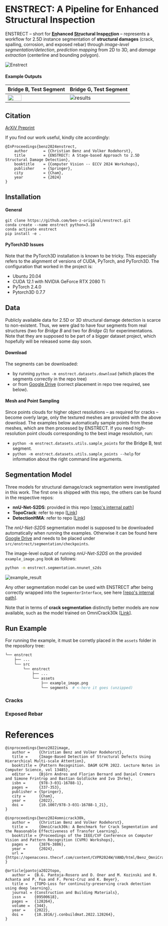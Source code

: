 # ENSTRECT: A Pipeline for Enhanced Structural Inspection

ENSTRECT – short for **<ins>En</ins>hanced <ins>Str</ins>uctural Insp<ins>ect</ins>ion** – represents a workflow for 2.5D instance segmentation of **structural damages** (crack, spalling, corrosion, and exposed rebar) through *image-level segmentation/detection*, *prediction mapping* from 2D to 3D, and *damage extraction* (centerline and bounding polygon).

![Enstrect](https://github.com/user-attachments/assets/94b79295-d3c4-4101-9441-f69dbb8a6ec2)

#### Example Outputs
| Bridge B, Test Segment | Bridge G, Test Segment |
|-|-|
| <img src="https://github.com/user-attachments/assets/cbe78604-07f1-433d-944d-72679e110816" width=49%> | ![results](https://github.com/user-attachments/assets/cbe78604-07f1-433d-944d-72679e110816) |


## Citation
[ArXiV Preprint](https://arxiv.org/abs/2401.03298)

If you find our work useful, kindly cite accordingly:
```
@InProceedings{benz2024enstrect,
    author       = {Christian Benz and Volker Rodehorst},
    title        = {ENSTRECT: A Stage-based Approach to 2.5D Structural Damage Detection},
    booktitle    = {Computer Vision -- ECCV 2024 Workshops},
    publisher    = {Springer},
    city         = {Cham},
    year         = {2024}
}
```

## Installation
#### General
```
git clone https://github.com/ben-z-original/enstrect.git
conda create --name enstrect python=3.10
conda activate enstrect
pip install -e .
```

#### PyTorch3D Issues
Note that the PyTorch3D installation is known to be tricky. This especially refers to the alignment of versions of CUDA, PyTorch, and PyTorch3D. The configuration that worked in the project is:
- Ubuntu 20.04
- CUDA 12.1 with NVIDIA GeForce RTX 2080 Ti
- PyTorch 2.4.0
- Pytorch3D 0.7.7

## Data
Publicly available data for 2.5D or 3D structural damage detection is scarce to non-existent. Thus, we were glad to have four segments from real structures (two for *Bridge B* and two for *Bridge G*) for experimentations. Note that they are supposed to be part of a bigger dataset project, which hopefully will be released some day soon.

#### Download
The segments can be downloaded:
- by running ```python -m enstrect.datasets.download``` (which places the segments correctly in the repo tree) 
- or from [Google Drive](https://drive.google.com/file/d/1QkyoZ1o9uKuxpLIlSZ-iA9jcba46oIwW/view?usp=sharing) (correct placement in repo tree required, see below).

#### Mesh and Point Sampling
Since points clouds for higher object resolutions – as required for cracks – become overly large, only the textured meshes are provided with the above download. The examples below automatically sample points from these meshes, which are then processed by ENSTRECT. If you need high-resolution point clouds corresponding to the best image resolution, run:
- ```python -m enstrect.datasets.utils.sample_points``` for the Bridge B, test segment.
- ```python -m enstrect.datasets.utils.sample_points --help``` for information about the right command line arguments.

## Segmentation Model
Three models for structural damage/crack segmentation were investigated in this work. 
The first one is shipped with this repo, the others can be found in the respective repos:
- **nnU-Net-S2DS**: provided in this repo [[repo's internal path](./src/enstrect/segmentation/nnunet_s2ds.py)]
- **TopoCrack**: refer to repo [[Link](https://github.com/eesd-epfl/topo_crack_detection)]
- **DetectionHMA**: refer to repo [[Link](https://github.com/ben-z-original/detectionhma)]

The *nnU-Net-S2DS* segmentation model is supposed to be downloaded automatically when running the examples. Otherwise it can be found here [Google Drive](https://drive.google.com/file/d/1UeXzpH76GYtZtyn2IjhDvD5Qu3u91YcC/view?usp=sharing) and needs to be placed under ```src/enstrect/segmentation/checkpoints```.

The image-level output of running *nnU-Net-S2DS* on the provided ```example_image.png``` look as follows:
```bash
python -m enstrect.segmentation.nnunet_s2ds
```
![example_result](https://github.com/user-attachments/assets/b3c5215e-62c0-4ceb-a2d5-c2a3146b4eae)


Any other segmentation model can be used with ENSTRECT after being correctly wrapped into the ```SegmenterInterface```, 
see here [[repo's internal path](./src/enstrect/segmentation/base.py)].

Note that in terms of **crack segmentation** distinctly better models are now available, such as the model trained on OmniCrack30k [[Link](https://github.com/ben-z-original/omnicrack30k)].

## Run Example
For running the example, it must be corretly placed in the ```assets``` folder in the repository tree:
``` bash
└── enstrect
    ├── ...
    └── src
        └── enstrect
            ├── ...
            └── assets
                ├── example_image.png
                └── segments  # <-here it goes (unzipped)
```

### Cracks


### Exposed Rebar

# References

```
@inproceedings{benz2022image,
   author =    {Christian Benz and Volker Rodehorst},
   title =     {Image-Based Detection of Structural Defects Using Hierarchical Multi-scale Attention},
   booktitle = {Pattern Recognition. DAGM GCPR 2022. Lecture Notes in Computer Science, vol 13485},
   editor =    {Björn Andres and Florian Bernard and Daniel Cremers and Simone Frintrop and Bastian Goldlücke and Ivo Ihrke},
   isbn =      {978-3-031-16788-1},
   pages =     {337-353},
   publisher = {Springer},
   city =      {Cham},
   year =      {2022},
   doi =       {10.1007/978-3-031-16788-1_21},
}
```
```
@inproceedings{benz2024omnicrack30k,
   author =    {Christian Benz and Volker Rodehorst},
   title =     {OmniCrack30k: A Benchmark for Crack Segmentation and the Reasonable Effectiveness of Transfer Learning},
   booktitle = {Proceedings of the IEEE/CVF Conference on Computer Vision and Pattern Recognition (CVPR) Workshops},
   pages =     {3876-3886},
   year =      {2024},
   url =       {https://openaccess.thecvf.com/content/CVPR2024W/VAND/html/Benz_OmniCrack30k_A_Benchmark_for_Crack_Segmentation_and_the_Reasonable_Effectiveness_CVPRW_2024_paper.html},
}
```
```
@article{pantoja2022topo,
   author =  {B.G. Pantoja-Rosero and D. Oner and M. Kozinski and R. Achanta and P. Fua and F. Perez-Cruz and K. Beyer},
   title =   {TOPO-Loss for continuity-preserving crack detection using deep learning},
   journal = {Construction and Building Materials},
   issn =    {09500618},
   pages =   {128264},
   volume =  {344},
   year =    {2022},
   doi =     {10.1016/j.conbuildmat.2022.128264},
}
```


